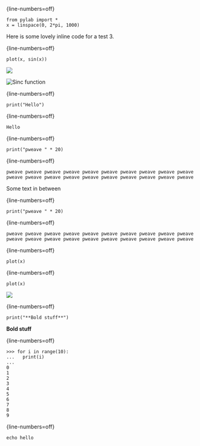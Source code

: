 

{line-numbers=off}
~~~~~~~~
from pylab import *
x = linspace(0, 2*pi, 1000)
~~~~~~~~



Here is some lovely inline code  for a test 3.



{line-numbers=off}
~~~~~~~~
plot(x, sin(x))
~~~~~~~~

![](figures/processor_test_figure2_1.png)



![Sinc function](figures/processor_test_figure3_1.png)



{line-numbers=off}
~~~~~~~~
print("Hello")
~~~~~~~~

{line-numbers=off}
~~~~~~~~
Hello

~~~~~~~~




{line-numbers=off}
~~~~~~~~
print("pweave " * 20)
~~~~~~~~

{line-numbers=off}
~~~~~~~~
pweave pweave pweave pweave pweave pweave pweave pweave pweave pweave
pweave pweave pweave pweave pweave pweave pweave pweave pweave pweave

~~~~~~~~


Some text in between


{line-numbers=off}
~~~~~~~~
print("pweave " * 20)
~~~~~~~~

{line-numbers=off}
~~~~~~~~
pweave pweave pweave pweave pweave pweave pweave pweave pweave pweave pweave pweave pweave pweave pweave pweave pweave pweave pweave pweave 
~~~~~~~~




{line-numbers=off}
~~~~~~~~
plot(x)
~~~~~~~~




{line-numbers=off}
~~~~~~~~
plot(x)
~~~~~~~~

![](figures/processor_test_figure8_1.png)



{line-numbers=off}
~~~~~~~~
print("**Bold stuff**")
~~~~~~~~

**Bold stuff**




{line-numbers=off}
~~~~~~~~
>>> for i in range(10):
...   print(i)
...
0
1
2
3
4
5
6
7
8
9

~~~~~~~~




{line-numbers=off}
~~~~~~~~
echo hello
~~~~~~~~


